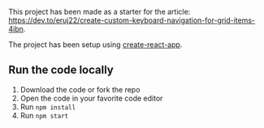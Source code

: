 This project has been made as a starter for the article: https://dev.to/eruj22/create-custom-keyboard-navigation-for-grid-items-4ibn.

The project has been setup using [create-react-app](https://create-react-app.dev/).

## Run the code locally

1. Download the code or fork the repo
2. Open the code in your favorite code editor
3. Run `npm install`
4. Run `npm start`

